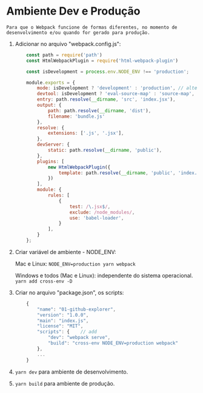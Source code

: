 # Ambiente Dev e Produção

    Para que o Webpack funcione de formas diferentes, no momento de desenvolvimento e/ou quando for gerado para produção.

1. Adicionar no arquivo "webpack.config.js":

    ```js
        const path = require('path')
        const HtmlWebpackPlugin = require('html-webpack-plugin')

        const isDevelopment = process.env.NODE_ENV !== 'production';    // add

        module.exports = {
            mode: isDevelopment ? 'development' : 'production', // alterado
            devtool: isDevelopment ? 'eval-source-map' : 'source-map',  // alterado
            entry: path.resolve(__dirname, 'src', 'index.jsx'),
            output: {
                path: path.resolve(__dirname, 'dist'),
                filename: 'bundle.js'
            },
            resolve: {
                extensions: ['.js', '.jsx'],
            },
            devServer: {
                static: path.resolve(__dirname, 'public'),
            },
            plugins: [
                new HtmlWebpackPlugin({
                    template: path.resolve(__dirname, 'public', 'index.html')
                })
            ],
            module: {
                rules: [
                    {
                        test: /\.jsx$/,
                        exclude: /node_modules/,
                        use: 'babel-loader',
                    }
                ],
            }
        };
    ```

2. Criar variável de ambiente - NODE_ENV:

    Mac e Linux:
    `NODE_ENV=production yarn webpack`

    Windows e todos (Mac e Linux): independente do sistema operacional.
    `yarn add cross-env -D`

3. Criar no arquivo "package.json", os scripts:

    ```js
        {
            "name": "01-github-explorer",
            "version": "1.0.0",
            "main": "index.js",
            "license": "MIT",
            "scripts": {    // add
                "dev": "webpack serve",
                "build": "cross-env NODE_ENV=production webpack"
            },
            ...
        }
    ```

4. `yarn dev` para ambiente de desenvolvimento.

5. `yarn build` para ambiente de produção.

